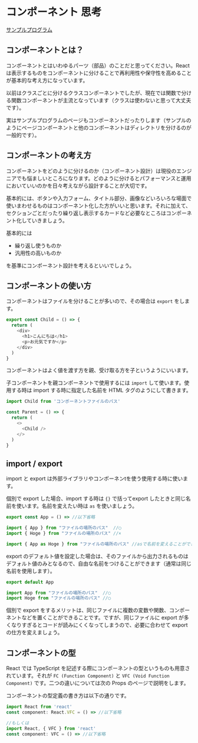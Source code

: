 # コンポーネント 思考
[サンプルプログラム](https://github.com/sekiyan372/react-study-sample/blob/main/src/pages/week2/ComponentSample.tsx)

## コンポーネントとは？

コンポーネントとはいわゆるパーツ（部品）のことだと思ってください。React は表示するものをコンポーネントに分けることで再利用性や保守性を高めることが基本的な考え方になっています。

以前はクラスごとに分けるクラスコンポーネントでしたが、現在では関数で分ける関数コンポーネントが主流となっています（クラスは使わないと思って大丈夫です）。

実はサンプルプログラムのページもコンポーネントだったりします（サンプルのようにページコンポーネントと他のコンポーネントはディレクトリを分けるのが一般的です）。

## コンポーネントの考え方

コンポーネントをどのように分けるのか（コンポーネント設計）は現役のエンジニアでも悩ましいところになります。どのように分けるとパフォーマンスと運用においていいのかを日々考えながら設計することが大切です。

基本的には、ボタンや入力フォーム、タイトル部分、画像などいろいろな場面で使いまわせるものはコンポーネント化した方がいいと思います。それに加えて、セクションごとだったり繰り返し表示するカードなど必要なところはコンポーネント化していきましょう。

基本的には
- 繰り返し使うものか
- 汎用性の高いものか

を基準にコンポーネント設計を考えるといいでしょう。

## コンポーネントの使い方

コンポーネントはファイルを分けることが多いので、その場合は `export` をします。
```typescript
export const Child = () => {
  return (
    <div>
      <h1>こんにちは</h1>
      <p>お元気ですか</p>
    </div>
  )
}
```

コンポーネントはよく値を渡す方を親、受け取る方を子というようにいいます。

子コンポーネントを親コンポーネントで使用するには `import` して使います。使用する時は import する時に指定した名前を HTML タグのようにして書きます。
```typescript
import Child from 'コンポーネントファイルのパス'

const Parent = () => {
  return (
    <>
      <Child />
    </>
  )
}
```

## import / export

import と export は外部ライブラリやコンポーネンtを使う使用する時に使います。

個別で export した場合、import する時は `{}` で括ってexport したときと同じ名前を使います。名前を変えたい時は `as` を使いましょう。
```typescript
export const App = () => //以下省略

import { App } from "ファイルの場所のパス"  //◯
import { Hoge } from "ファイルの場所のパス" //×

import { App as Hoge } from "ファイルの場所のパス" //asで名前を変えることができる
```

export のデフォルト値を設定した場合は、そのファイルから出力されるものはデフォルト値のみとなるので、自由な名前をつけることができます（通常は同じ名前を使用します）。
```typescript
export default App

import App from "ファイルの場所のパス"  //◯
import Hoge from "ファイルの場所のパス" //◯
```

個別で export をするメリットは、同じファイルに複数の変数や関数、コンポーネントなどを置くことができることです。ですが、同じファイルに export が多くなりすぎるとコードが読みにくくなってしまうので、必要に合わせて export の仕方を変えましょう。

## コンポーネントの型

React では TypeScript を記述する際にコンポーネントの型というものも用意されています。それが `FC (Function Component)` と `VFC (Void Function Component)` です。二つの違いについては次の Props のページで説明をします。

コンポーネントの型定義の書き方は以下の通りです。
```typescript
import React from 'react'
const component: React.VFC = () => //以下省略

//もしくは
import React, { VFC } from 'react'
const component: VFC = () => //以下省略
```
